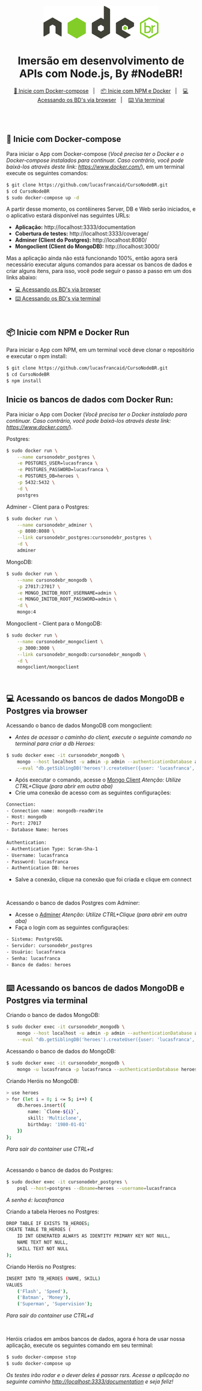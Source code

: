 <p align="center">
    <a href="https://treinamento.nodebr.org/">
        <img src="../public/nodebr-1.png" alt="NodeBR"/>
    </a>
</p>

<p align="center">
    <h1 align="center">
        Imersão em desenvolvimento de APIs com Node.js, By #NodeBR!
    </h1>
</p>

<p align="center">
  <a href="#-inicie-com-docker-compose">🐳 Inicie com Docker-compose</a>&nbsp;&nbsp;&nbsp;|&nbsp;&nbsp;&nbsp;
  <a href="#-inicie-com-npm-e-docker-run">📦 Inicie com NPM e Docker</a>&nbsp;&nbsp;&nbsp;|&nbsp;&nbsp;&nbsp;
  <a href="#-acessando-os-bancos-de-dados-mongodb-e-postgres-via-browser">💻 Acessando os BD's via browser</a>&nbsp;&nbsp;&nbsp;|&nbsp;&nbsp;&nbsp;
  <a href="#%EF%B8%8F-acessando-os-bancos-de-dados-mongodb-e-postgres-via-terminal">⌨️ Via terminal</a>
</p>

<br/>

<br/>

## 🐳 Inicie com Docker-compose
Para iniciar o App com Docker-compose (*Você precisa ter o Docker e o Docker-compose instalados para continuar. Caso contrário, você pode baixá-los através deste link: https://www.docker.com/*), em um terminal execute os seguintes comandos:

```bash
$ git clone https://github.com/lucasfrancaid/CursoNodeBR.git
$ cd CursoNodeBR
$ sudo docker-compose up -d
```
A partir desse momento, os contêineres Server, DB e Web serão iniciados, e o aplicativo estará disponível nas seguintes URLs:
- <b>Aplicação:</b> http://localhost:3333/documentation
- <b>Cobertura de testes:</b> http://localhost:3333/coverage/
- <b>Adminer (Client do Postgres):</b> http://localhost:8080/
- <b>Mongoclient (Client do MongoDB):</b> http://localhost:3000/

Mas a aplicação ainda não está funcionando 100%, então agora será necessário executar alguns comandos para acessar os bancos de dados e criar alguns itens, para isso, você pode seguir o passo a passo em um dos links abaixo:
- <a href="#-acessando-os-bancos-de-dados-mongodb-e-postgres-via-browser">💻 Acessando os BD's via browser</a>
- <a href="#%EF%B8%8F-acessando-os-bancos-de-dados-mongodb-e-postgres-via-terminal">⌨️ Acessando os BD's via terminal</a>

<br/>

## 📦 Inicie com NPM e Docker Run
Para iniciar o App com NPM, em um terminal você deve clonar o repositório e executar o npm install:
```bash
$ git clone https://github.com/lucasfrancaid/CursoNodeBR.git
$ cd CursoNodeBR
$ npm install
```

## Inicie os bancos de dados com Docker Run:
Para iniciar o App com Docker (*Você precisa ter o Docker instalado para continuar. Caso contrário, você pode baixá-los através deste link: https://www.docker.com/*).

Postgres:
```bash
$ sudo docker run \
    --name cursonodebr_postgres \
    -e POSTGRES_USER=lucasfranca \
    -e POSTGRES_PASSWORD=lucasfranca \
    -e POSTGRES_DB=heroes \
    -p 5432:5432 \
    -d \
    postgres
```

Adminer - Client para o Postgres:
```bash
$ sudo docker run \
    --name cursonodebr_adminer \
    -p 8080:8080 \
    --link cursonodebr_postgres:cursonodebr_postgres \
    -d \
    adminer
```

MongoDB:
```bash
$ sudo docker run \
    --name cursonodebr_mongodb \
    -p 27017:27017 \
    -e MONGO_INITDB_ROOT_USERNAME=admin \
    -e MONGO_INITDB_ROOT_PASSWORD=admin \
    -d \
    mongo:4
```

Mongoclient - Client para o MongoDB:
```bash
$ sudo docker run \
    --name cursonodebr_mongoclient \
    -p 3000:3000 \
    --link cursonodebr_mongodb:cursonodebr_mongodb \
    -d \
    mongoclient/mongoclient
```

<br/>

## 💻 Acessando os bancos de dados MongoDB e Postgres via browser

Acessando o banco de dados MongoDB com mongoclient:
- *Antes de acessar o caminho do client, execute o seguinte comando no terminal para criar a db Heroes:*
```bash
$ sudo docker exec -it cursonodebr_mongodb \
    mongo --host localhost -u admin -p admin --authenticationDatabase admin \
    --eval "db.getSiblingDB('heroes').createUser({user: 'lucasfranca', pwd: 'lucasfranca', roles: [{role: 'readWrite', db: 'heroes'}]})"
```

- Após executar o comando, acesse o <a href="http://localhost:3000">Mongo Client</a>
*Atenção: Utilize CTRL+Clique (para abrir em outra aba)*
- Crie uma conexão de acesso com as seguintes configurações:
```txt
Connection:
- Connection name: mongodb-readWrite
- Host: mongodb
- Port: 27017
- Database Name: heroes

Authentication:
- Authentication Type: Scram-Sha-1
- Username: lucasfranca
- Password: lucasfranca
- Authentication DB: heroes
```
- Salve a conexão, clique na conexão que foi criada e clique em connect

<br/>

Acessando o banco de dados Postgres com Adminer:
- Acesse o <a href="http://localhost:8080">Adminer</a>
*Atenção: Utilize CTRL+Clique (para abrir em outra aba)*
- Faça o login com as seguintes configurações:
```txt
- Sistema: PostgreSQL
- Servidor: cursonodebr_postgres
- Usuário: lucasfranca
- Senha: lucasfranca
- Banco de dados: heroes
```

#

## ⌨️ Acessando os bancos de dados MongoDB e Postgres via terminal

Criando o banco de dados MongoDB:
```bash
$ sudo docker exec -it cursonodebr_mongodb \
    mongo --host localhost -u admin -p admin --authenticationDatabase admin \
    --eval "db.getSiblingDB('heroes').createUser({user: 'lucasfranca', pwd: 'lucasfranca', roles: [{role: 'readWrite', db: 'heroes'}]})"
```

Acessando o banco de dados do MongoDB:
```bash
$ sudo docker exec -it cursonodebr_mongodb \
    mongo -u lucasfranca -p lucasfranca --authenticationDatabase heroes
```
Criando Heróis no MongoDB:
```bash
> use heroes
> for (let i = 0; i <= 5; i++) {
    db.heroes.insert({
        name: `Clone-${i}`,
        skill: 'Multiclone',
        birthday: '1980-01-01'
    })
};
```
*Para sair do container use CTRL+d*

#

Acessando o banco de dados do Postgres:
```bash
$ sudo docker exec -it cursonodebr_postgres \
    psql --host=postgres --dbname=heroes --username=lucasfranca
```
*A senha é: lucasfranca*

Criando a tabela Heroes no Postgres:
```bash
DROP TABLE IF EXISTS TB_HEROES; 
CREATE TABLE TB_HEROES (
    ID INT GENERATED ALWAYS AS IDENTITY PRIMARY KEY NOT NULL,
    NAME TEXT NOT NULL,
    SKILL TEXT NOT NULL
);
```

Criando Heróis no Postgres:
```bash
INSERT INTO TB_HEROES (NAME, SKILL)
VALUES
    ('Flash', 'Speed'),
    ('Batman', 'Money'),
    ('Superman', 'Supervision');
```
*Para sair do container use CTRL+d*

<br/>

Heróis criados em ambos bancos de dados, agora é hora de usar nossa aplicação, execute os seguintes comando em seu terminal:
```bash
$ sudo docker-compose stop
$ sudo docker-compose up
```

*Os testes irão rodar e o dever deles é passar rsrs. Acesse a aplicação no seguinte caminho <a href="http://localhost:3333/documentation">http://localhost:3333/documentation</a> e seja feliz!*
